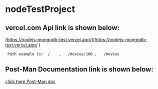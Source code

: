 # nodeTestProject

## vercel.com Api link is shown below:
 
[https://nodejs-mongodb-test.vercel.app/](https://nodejs-mongodb-test.vercel.app/ )
     
     Path example is:  /    ,   /movies/100 ,   /movies  
  
## Post-Man Documentation link is shown below:

  [click here Post-Man doc](https://documenter.getpostman.com/view/24927116/2s8ZDSdR3o)
